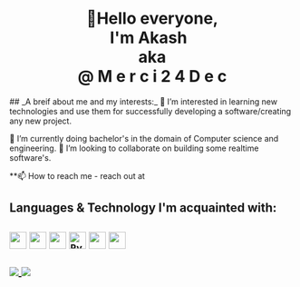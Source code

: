 <p align="center"><h1 align="center">
  <div class="Greeting">
   👋Hello everyone,
    <br>
  I'm Akash
    &nbsp;  
  <br> aka <br>
  <span>@</span>  
  <span>M</span>
  <span>e</span>
  <span>r</span>
  <span>c</span>
  <span>i</span>   
  <span>2</span>
  <span>4</span>
  <span>D</span>
  <span>e</span>
  <span>c</span> 
  </h1> </p>  
  
  <p>
## _A breif about me and my interests:_
👀 I’m interested in learning new technologies and use them for successfully developing a software/creating any new project.

🌱 I’m currently doing bachelor's in the domain of Computer science and engineering.
💞️ I’m looking to collaborate on building some realtime software's.
</p>
  
  **📫 How to reach me - reach out at 
  <a href="https://www.linkedin.com/in/akash-dubey-b94aa8185/">
  <img width="15" height="15" src="https://cdn.svgporn.com/logos/linkedin-icon.svg"></a>
   <a href="mailto:akashdubey24122707@gmail.com?subject=Hi%20Akash,%20From%20Github">
  <img width="15" height="15" src="https://cdn.svgporn.com/logos/google-gmail.svg"></a>
   <img width="15" height="15" src="https://cdn.svgporn.com/logos/twitter.svg">
  
  <p><h2>Languages & Technology I'm acquainted with:<h2> 
  <code><img width="30" src="https://cdn.svgporn.com/logos/java.svg" ></code>
  <code><img width="30" src="https://cdn.svgporn.com/logos/c.svg"></code>
  <code><img width="30" src="https://cdn.svgporn.com/logos/c-plusplus.svg"></code>
  <code><img width="30" src="https://cdn.svgporn.com/logos/python.svg" alt="Python"></code>
  <code><img width="30" src="https://cdn.svgporn.com/logos/php.svg"></code>
  <code><img width="30" src="https://cdn.svgporn.com/logos/mysql.svg"></code></p>

  <p>
  <a href="https://github.com/Merci24Dec">
  <img align="center" src="https://github-readme-stats.vercel.app/api/top-langs/?username=Merci24Dec&layout=compact&theme=linear&langs_count=10">
</a>

<a href="https://github.com/Merci24Dec">
  <img align="center" src="https://github-readme-stats.vercel.app/api?username=Merci24Dec&show_icons=true&theme=linear&hide_border=true">
</a>
</p>
